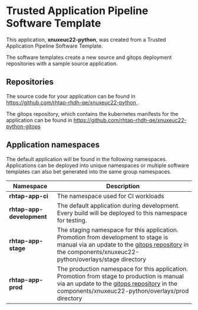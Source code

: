 # Trusted Application Pipeline Software Template

This application, **xnuxeuc22-python**, was created from a Trusted Application Pipeline Software Template.

The software templates create a new source and gitops deployment repositories with a sample source application. 

## Repositories

The source code for your application can be found in [https://github.com/rhtap-rhdh-qe/xnuxeuc22-python ](https://github.com/rhtap-rhdh-qe/xnuxeuc22-python ).
 
The gitops repository, which contains the kubernetes manifests for the application can be found in 
[https://github.com/rhtap-rhdh-qe/xnuxeuc22-python-gitops ](https://github.com/rhtap-rhdh-qe/xnuxeuc22-python-gitops ) 

## Application namespaces 

The default application will be found in the following namespaces. Applications can be deployed into unique namespaces or multiple software templates can also bet generated into the same group namespaces.  

|  Namespace   |  Description   |  
| -------- | -------- |
| **rhtap-app-ci** | The namespace used for CI workloads |
| **rhtap-app-development** | The default application during development. Every build will be deployed to this namespace for testing. |
| **rhtap-app-stage** | The staging namespace for this application. Promotion from development to stage is manual via an update to the [gitops repository](https://github.com/rhtap-rhdh-qe/xnuxeuc22-python-gitops ) in the components/xnuxeuc22-python/overlays/stage directory |
| **rhtap-app-prod** | The production namespace for this application. Promotion from stage to production is manual via an update to the [gitops repository](https://github.com/rhtap-rhdh-qe/xnuxeuc22-python-gitops ) in the components/xnuxeuc22-python/overlays/prod directory |